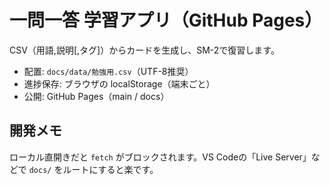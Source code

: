 # 一問一答 学習アプリ（GitHub Pages）
CSV（用語,説明[,タグ]）からカードを生成し、SM-2で復習します。

- 配置: `docs/data/勉強用.csv`（UTF-8推奨）
- 進捗保存: ブラウザの localStorage（端末ごと）
- 公開: GitHub Pages（main / docs）

## 開発メモ
ローカル直開きだと `fetch` がブロックされます。VS Codeの「Live Server」などで `docs/` をルートにすると楽です。
